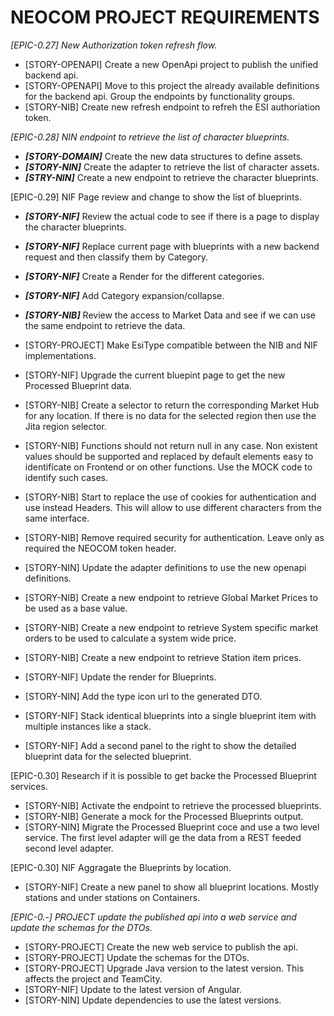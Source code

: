 # NEOCOM PROJECT REQUIREMENTS
*[EPIC-0.27] New Authorization token refresh flow.*
* [STORY-OPENAPI] Create a new OpenApi project to publish the unified backend api.
* [STORY-OPENAPI] Move to this project the already available definitions for the backend api. Group the endpoints by functionality groups.
* [STORY-NIB] Create new refresh endpoint to refreh the ESI authoriation token.

*[EPIC-0.28] NIN endpoint to retrieve the list of character blueprints.*
* ***[STORY-DOMAIN]*** Create the new data structures to define assets.
* ***[STORY-NIN]*** Create the adapter to retrieve the list of character assets.
* ***[STRY-NIN]*** Create a new endpoint to retrieve the character blueprints.

[EPIC-0.29] NIF Page review and change to show the list of blueprints.
* ***[STORY-NIF]*** Review the actual code to see if there is a page to display the character blueprints.
* ***[STORY-NIF]*** Replace current page with blueprints with a new backend request and then classify them by Category.
* ***[STORY-NIF]*** Create a Render for the different categories.
* ***[STORY-NIF]*** Add Category expansion/collapse.
* ***[STORY-NIB]*** Review the access to Market Data and see if we can use the same endpoint to retrieve the data.
* [STORY-PROJECT] Make EsiType compatible between the NIB and NIF implementations.
* [STORY-NIF] Upgrade the current bluepint page to get the new Processed Blueprint data.
* [STORY-NIB] Create a selector to return the corresponding Market Hub for any location. If there is no data for the selected region then use the Jita region selector.
* [STORY-NIB] Functions should not return null in any case. Non existent values should be supported and replaced by default elements easy to identifícate on Frontend or on other functions. Use the MOCK code to identify such cases.
* [STORY-NIB] Start to replace the use of cookies for authentication and use instead Headers. This will allow to use different characters from the same interface.
* [STORY-NIB] Remove required security for authentication. Leave only as required the NEOCOM token header.



* [STORY-NIN] Update the adapter definitions to use the new openapi definitions.


* [STORY-NIB] Create a new endpoint to retrieve Global Market Prices to be used as a base value.
* [STORY-NIB] Create a new endpoint to retrieve System specific market orders to be used to calculate a system wide price.
* [STORY-NIB] Create a new endpoint to retrieve Station item prices.



* [STORY-NIF] Update the render for Blueprints.
* [STORY-NIN] Add the type icon url to the generated DTO.
* [STORY-NIF] Stack identical blueprints into a single blueprint item with multiple instances like a stack.
* [STORY-NIF] Add a second panel to the right to show the detailed blueprint data for the selected blueprint.

[EPIC-0.30] Research if it is possible to get backe the Processed Blueprint services.
* [STORY-NIB] Activate the endpoint to retrieve the processed blueprints.
* [STORY-NIB] Generate a mock for the Processed Blueprints output.
* [STORY-NIN] Migrate the Processed Blueprint coce and use a two level service. The first level adapter will ge the data from a REST feeded second level adapter.

[EPIC-0.30] NIF Aggragate the Blueprints by location.
* [STORY-NIF] Create a new panel to show all blueprint locations. Mostly stations and under stations on Containers.


*[EPIC-0.-] PROJECT update the published api into a web service and update the schemas for the DTOs.*
* [STORY-PROJECT] Create the new web service to publish the api.
* [STORY-PROJECT] Update the schemas for the DTOs.
* [STORY-PROJECT] Upgrade Java version to the latest version. This affects the project and TeamCity.
* [STORY-NIF] Update to the latest version of Angular.
* [STORY-NIN] Update dependencies to use the latest versions.
